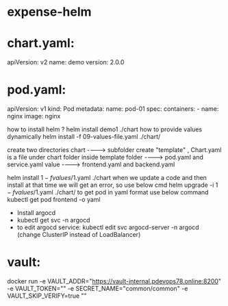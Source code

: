 # expense-helm


chart.yaml:
===========
  apiVersion: v2
  name: demo
  version: 2.0.0
  
pod.yaml:
========
apiVersion: v1
kind: Pod
metadata:
 name: pod-01
spec:
  containers:
    - name: nginx
      image: nginx


how to install helm ?
helm install demo1 ./chart
how to provide values dynamically
helm install -f 09-values-file.yaml ./chart/

create two directories 
chart ----> subfolder create "template" , Chart.yaml is a file under chart folder
inside template folder ----> pod.yaml and service.yaml
value ----> frontend.yaml and backend.yaml

helm install $1 -f values/$1.yaml ./chart
when we update a code and then install at that time we will get an error, so use below cmd
helm upgrade -i $1 -f values/$1.yaml ./chart/
to get pod in yaml format use below command
kubectl get pod frontend -o yaml

* Install argocd 
* kubectl get svc -n argocd
* to edit argocd service: kubectl edit svc argocd-server -n argocd   (change ClusterIP instead of LoadBalancer)


vault:
=====
docker run -e VAULT_ADDR="https://vault-internal.pdevops78.online:8200" -e VAULT_TOKEN="" -e SECRET_NAME="common/common" -e VAULT_SKIP_VERIFY=true "<image-d>"

